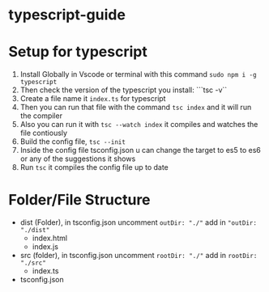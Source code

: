 # typescript-guide

# Setup for typescript
1. Install Globally in Vscode or terminal with this command ```sudo npm i -g typescript```
2. Then check the version of the typescript you install: ```tsc -v``
3. Create a file name it ```index.ts``` for typescript
4. Then you can run that file with the command ```tsc index``` and it will run the compiler
5. Also you can run it with ```tsc --watch index``` it compiles and watches the file contiously
6. Build the config file, ```tsc --init```
7. Inside the config file tsconfig.json u can change the target to es5 to es6 or any of the suggestions it shows
8. Run ```tsc``` it compiles the config file up to date


# Folder/File Structure
- dist (Folder), in tsconfig.json uncomment ```outDir: "./"``` add in ```"outDir: "./dist"```
    - index.html
    - index.js
- src (folder), in tsconfig.json uncomment ```rootDir: "./"``` add in ```rootDir: "./src"```
    - index.ts
- tsconfig.json
